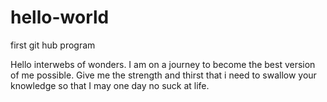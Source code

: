 # hello-world
first git hub program


Hello interwebs of wonders. I am on a journey to become the best version of me possible.
Give me the strength and thirst that i need to swallow your knowledge so that I may one day no suck at life.
